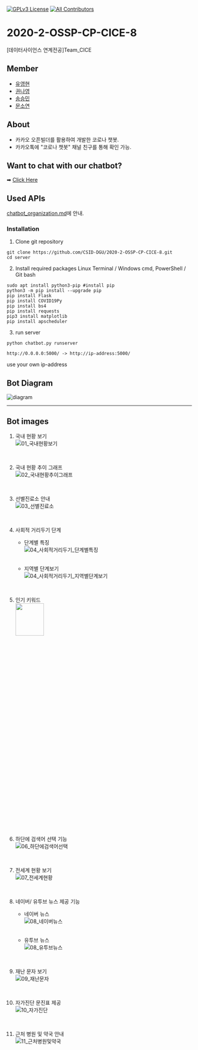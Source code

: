 [![GPLv3 License](https://img.shields.io/badge/License-GPL%20v3-yellow.svg)](https://opensource.org/licenses/)
[![All Contributors](https://img.shields.io/badge/all_contributors-4-orange.svg?style=flat-square)](#contributors-)
# 2020-2-OSSP-CP-CICE-8
[데이터사이언스 연계전공]Team_CICE

## Member

* [유영현](https://github.com/0hyunU)
* [권나영](https://github.com/i-zro)
* [송승민](https://github.com/SeungMinSong2929)
* [문소연](https://github.com/opsop)

## About
* 카카오 오픈빌더를 활용하여 개발한 코로나 챗봇.
* 카카오톡에 "코로나 챗봇" 채널 친구를 통해 확인 가능.

## Want to chat with our chatbot?
➡ [Click Here](https://pf.kakao.com/_KgxlnK)

## Used APIs
[chatbot_organization.md](https://github.com/CSID-DGU/2020-2-OSSP-CP-CICE-8/blob/main/chatbot_organization.md)에 안내.

### Installation
1. Clone git repository
```
git clone https://github.com/CSID-DGU/2020-2-OSSP-CP-CICE-8.git
cd server
```

2. Install required packages
Linux Terminal / Windows cmd, PowerShell / Git bash
```
sudo apt install python3-pip #install pip
python3 -m pip install --upgrade pip
pip install Flask
pip install COVID19Py
pip install bs4
pip install requests
pip3 install matplotlib
pip install apscheduler
```
3. run server
```
python chatbot.py runserver
```
```
http://0.0.0.0:5000/ -> http://ip-address:5000/ 
```
use your own ip-address

## Bot Diagram
![diagram](bot_monitoring/bot_diagram_final.png)

*** 

## Bot images
1. 국내 현황 보기 <br>
    ![01_국내현황보기](bot_monitoring/bot_image/01_국내현황보기.jpg) <br>
<br>

2. 국내 현황 추이 그래프 <br>
    ![02_국내현황추이그래프](bot_monitoring/bot_image/02_국내현황추이그래프.jpg) <br>
<br>

3. 선별진료소 안내 <br>
    ![03_선별진료소](bot_monitoring/bot_image/03_선별진료소.jpg) <br>
<br>

4. 사회적 거리두기 단계 <br>
    * 단계별 특징 <br>
    ![04_사회적거리두기_단계별특징](bot_monitoring/bot_image/04_사회적거리두기_단계별특징.jpg) <br> <br>

    * 지역별 단계보기 <br>
    ![04_사회적거리두기_지역별단계보기](bot_monitoring/bot_image/04_사회적거리두기_지역별단계보기.jpg) <br>
<br>

5. 인기 키워드 <br>
    <img src="/bot_monitoring/bot_image/05_인기키워드.jpg" width="40%" height ="15%">
<br>

6. 하단에 검색어 선택 기능 <br>
    ![06_하단에검색어선택](bot_monitoring/bot_image/06_하단에검색어선택.jpg) <br>
<br>

7. 전세계 현황 보기 <br>
    ![07_전세계현황](bot_monitoring/bot_image/07_전세계현황.jpg) <br>
<br>

8. 네이버/ 유투브 뉴스 제공 기능 <br>
    * 네이버 뉴스 <br>
    ![08_네이버뉴스](bot_monitoring/bot_image/08_네이버뉴스.jpg) <br> <br>

    * 유투브 뉴스 <br>
    ![08_유투브뉴스](bot_monitoring/bot_image/08_유투브뉴스.jpg) <br>
<br>

9. 재난 문자 보기 <br>
    ![09_재난문자](bot_monitoring/bot_image/09_재난문자.jpg) <br>
<br>

10. 자가진단 문진표 제공 <br>
    ![10_자가진단](bot_monitoring/bot_image/10_자가진단.jpg) <br>
<br>

11. 근처 병원 및 약국 안내 <br>
    ![11_근처병원및약국](bot_monitoring/bot_image/11_근처병원및약국.jpg) <br>
<br>

